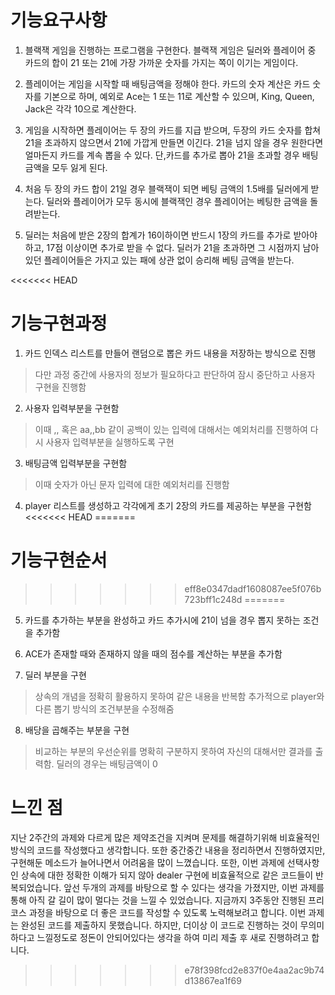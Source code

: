 # 기능요구사항

1. 블랙잭 게임을 진행하는 프로그램을 구현한다. 
   블랙잭 게임은 딜러와 플레이어 중 카드의 합이 21 또는 21에 가장 가까운 숫자를 가지는 쪽이 이기는 게임이다.

2. 플레이어는 게임을 시작할 때 배팅금액을 정해야 한다. 카드의 숫자 계산은 카드 숫자를 기본으로 하며, 
   예외로 Ace는 1 또는 11로 계산할 수 있으며, King, Queen, Jack은 각각 10으로 계산한다.

3. 게임을 시작하면 플레이어는 두 장의 카드를 지급 받으며, 
   두장의 카드 숫자를 합쳐 21을 초과하지 않으면서 21에 가깝게 만들면 이긴다.
   21을 넘지 않을 경우 원한다면 얼마든지 카드를 계속 뽑을 수 있다. 
   단,카드를 추가로 뽑아 21을 초과할 경우 배팅 금액을 모두 잃게 된다.

4. 처음 두 장의 카드 합이 21일 경우 블랙잭이 되면 베팅 금액의 1.5배를 딜러에게 받는다. 
   딜러와 플레이어가 모두 동시에 블랙잭인 경우 플레이어는 베팅한 금액을 돌려받는다.

5. 딜러는 처음에 받은 2장의 합계가 16이하이면 반드시 1장의 카드를 추가로 받아야 하고, 17점 이상이면 추가로 받을 수 없다. 
   딜러가 21을 초과하면 그 시점까지 남아 있던 플레이어들은 가지고 있는 패에 상관 없이 승리해 베팅 금액을 받는다.

<<<<<<< HEAD
# 기능구현과정

1. 카드 인덱스 리스트를 만들어 랜덤으로 뽑은 카드 내용을 저장하는 방식으로 진행
> 다만 과정 중간에 사용자의 정보가 필요하다고 판단하여 잠시 중단하고 사용자 구현을 진행함

2. 사용자 입력부분을 구현함 
> 이때 ,, 혹은 aa,,bb 같이 공백이 있는 입력에 대해서는 예외처리를 진행하여 다시 사용자 입력부분을 실행하도록 구현

3. 배팅금액 입력부분을 구현함
> 이때 숫자가 아닌 문자 입력에 대한 예외처리를 진행함

4. player 리스트를 생성하고 각각에게 초기 2장의 카드를 제공하는 부분을 구현함
<<<<<<< HEAD
=======
# 기능구현순서

>>>>>>> eff8e0347dadf1608087ee5f076b723bff1c248d
=======

5. 카드를 추가하는 부분을 완성하고 카드 추가시에 21이 넘을 경우 뽑지 못하는 조건을 추가함

6. ACE가 존재할 때와 존재하지 않을 때의 점수를 계산하는 부분을 추가함

7. 딜러 부분을 구현
> 상속의 개념을 정확히 활용하지 못하여 같은 내용을 반복함
> 추가적으로 player와 다른 뽑기 방식의 조건부분을 수정해줌

8. 배당을 곱해주는 부분을 구현
> 비교하는 부분의 우선순위를 명확히 구분하지 못하여 자신의 대해서만 결과를 출력함. 딜러의 경우는 배팅금액이 0

# 느낀 점
지난 2주간의 과제와 다르게 많은 제약조건을 지켜며 문제를 해결하기위해 비효율적인 방식의 코드를 작성했다고 생각합니다.
또한 중간중간 내용을 정리하면서 진행하였지만, 구현해둔 메소드가 늘어나면서 어려움을 많이 느꼈습니다. 또한, 이번 과제에 선택사항인
상속에 대한 정확한 이해가 되지 않아 dealer 구현에 비효율적으로 같은 코드들이 반복되었습니다.
앞선 두개의 과제를 바탕으로 할 수 있다는 생각을 가졌지만, 이번 과제를 통해 아직 갈 길이 많이 멀다는 것을 느낄 수 있었습니다.
지금까지 3주동안 진행된 프리코스 과정을 바탕으로 더 좋은 코드를 작성할 수 있도록 노력해보려고 합니다.
이번 과제는 완성된 코드를 제출하지 못했습니다. 하지만, 더이상 이 코드로 진행하는 것이 무의미하다고 느낄정도로 정돈이 안되어있다는 생각을 하여 미리 제출 후 새로 진행하려고 합니다. 
>>>>>>> e78f398fcd2e837f0e4aa2ac9b74d13867ea1f69
